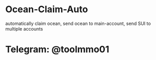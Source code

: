 # Ocean-Claim-Auto
automatically claim ocean, send ocean to main-account, send SUI to multiple accounts
# Telegram: @toolmmo01
